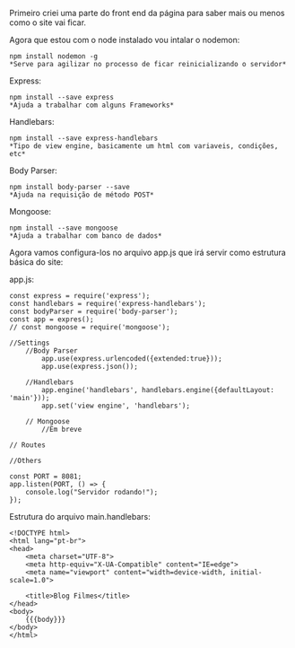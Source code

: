 Primeiro criei uma parte do front end da página para saber mais ou menos como o site vai ficar.

Agora que estou com o node instalado vou intalar o nodemon:

    npm install nodemon -g 
    *Serve para agilizar no processo de ficar reinicializando o servidor*

Express:

    npm install --save express
    *Ajuda a trabalhar com alguns Frameworks*

Handlebars:

    npm install --save express-handlebars
    *Tipo de view engine, basicamente um html com variaveis, condições, etc*


Body Parser:

    npm install body-parser --save
    *Ajuda na requisição de método POST*

Mongoose:

    npm install --save mongoose
    *Ajuda a trabalhar com banco de dados*

Agora vamos configura-los no arquivo app.js que irá servir como estrutura básica do site:

app.js:

    const express = require('express');
    const handlebars = require('express-handlebars');
    const bodyParser = require('body-parser');
    const app = expres();
    // const mongoose = require('mongoose');

    //Settings
        //Body Parser
            app.use(express.urlencoded({extended:true}));
            app.use(express.json());
        
        //Handlebars
            app.engine('handlebars', handlebars.engine({defaultLayout: 'main'}));
            app.set('view engine', 'handlebars');

        // Mongoose
            //Em breve

    // Routes

    //Others

    const PORT = 8081;
    app.listen(PORT, () => {
        console.log("Servidor rodando!");
    });

Estrutura do arquivo main.handlebars:

    <!DOCTYPE html>
    <html lang="pt-br">
    <head>
        <meta charset="UTF-8">
        <meta http-equiv="X-UA-Compatible" content="IE=edge">
        <meta name="viewport" content="width=device-width, initial-scale=1.0">

        <title>Blog Filmes</title>
    </head>
    <body>
        {{{body}}}
    </body>
    </html>


